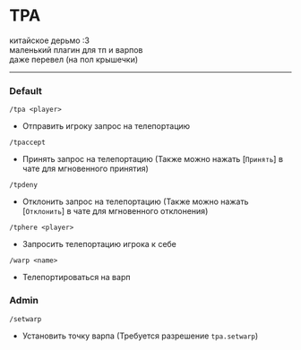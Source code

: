 # TPA #

китайское дерьмо :3  
маленький плагин для тп и варпов  
даже перевел (на пол крышечки)

---

### Default

`/tpa <player>`
- Отправить игроку запрос на телепортацию

`/tpaccept`
- Принять запрос на телепортацию (Также можно нажать [`Принять`] в чате для мгновенного принятия)

`/tpdeny`
- Отклонить запрос на телепортацию (Также можно нажать [`Отклонить`] в чате для мгновенного отклонения)

`/tphere <player>`
- Запросить телепортацию игрока к себе

`/warp <name>`
- Телепортироваться на варп

### Admin

`/setwarp`
- Установить точку варпа (Требуется разрешение `tpa.setwarp`)